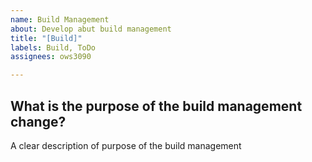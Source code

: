 ```yaml
---
name: Build Management
about: Develop abut build management
title: "[Build]"
labels: Build, ToDo
assignees: ows3090

---
```


## What is the purpose of the build management change?
A clear description of purpose of the build management
